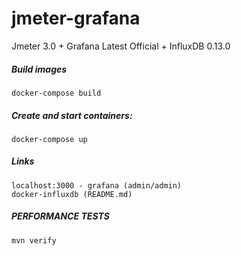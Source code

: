 # jmeter-grafana
Jmeter 3.0 + Grafana Latest Official + InfluxDB 0.13.0

##### Build images
```shell
docker-compose build
```

##### Create and start containers:
```shell
docker-compose up
```

##### Links
```
localhost:3000 - grafana (admin/admin)
docker-influxdb (README.md)
```

##### PERFORMANCE TESTS

```mvn verify```
